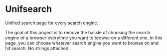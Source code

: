 # Unifsearch
Unified search page for every search engine.

The goal of this project is to remove the hassle of choosing the search engine of a browser everytime you want to browse on a different one. In this page, you can choose whatever search engine you want to browse on and hit search. No strings attached.

